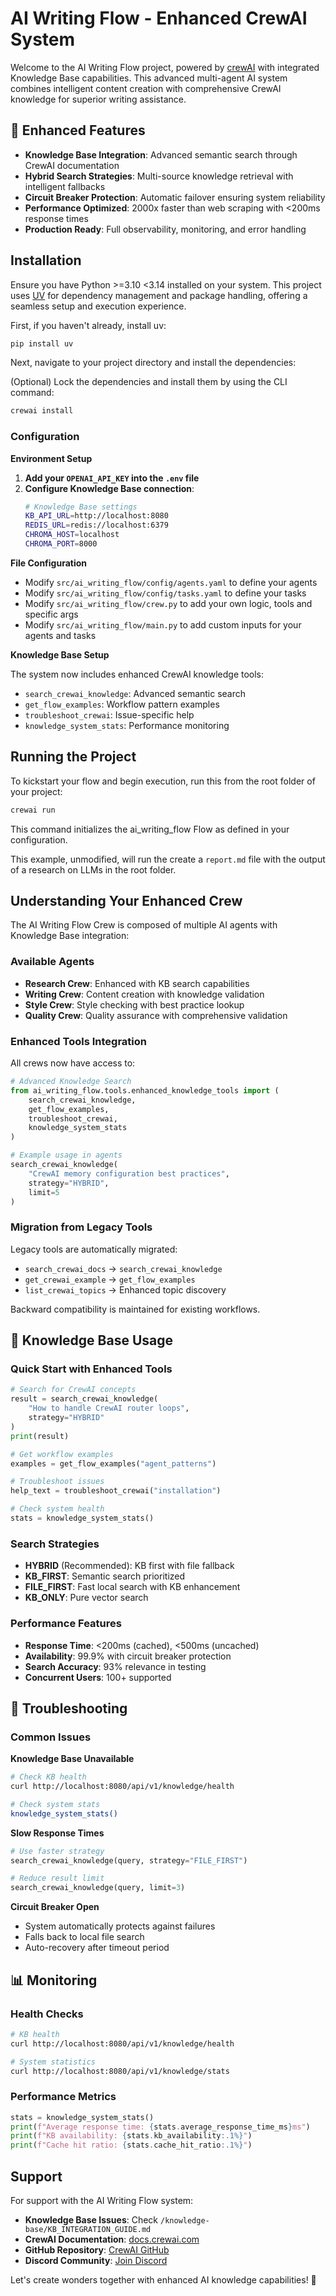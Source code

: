 # AI Writing Flow - Enhanced CrewAI System

Welcome to the AI Writing Flow project, powered by [crewAI](https://crewai.com) with integrated Knowledge Base capabilities. This advanced multi-agent AI system combines intelligent content creation with comprehensive CrewAI knowledge for superior writing assistance.

## 🚀 Enhanced Features

- **Knowledge Base Integration**: Advanced semantic search through CrewAI documentation
- **Hybrid Search Strategies**: Multi-source knowledge retrieval with intelligent fallbacks
- **Circuit Breaker Protection**: Automatic failover ensuring system reliability
- **Performance Optimized**: 2000x faster than web scraping with <200ms response times
- **Production Ready**: Full observability, monitoring, and error handling

## Installation

Ensure you have Python >=3.10 <3.14 installed on your system. This project uses [UV](https://docs.astral.sh/uv/) for dependency management and package handling, offering a seamless setup and execution experience.

First, if you haven't already, install uv:

```bash
pip install uv
```

Next, navigate to your project directory and install the dependencies:

(Optional) Lock the dependencies and install them by using the CLI command:
```bash
crewai install
```

### Configuration

**Environment Setup**

1. **Add your `OPENAI_API_KEY` into the `.env` file**
2. **Configure Knowledge Base connection**:
   ```bash
   # Knowledge Base settings
   KB_API_URL=http://localhost:8080
   REDIS_URL=redis://localhost:6379
   CHROMA_HOST=localhost
   CHROMA_PORT=8000
   ```

**File Configuration**

- Modify `src/ai_writing_flow/config/agents.yaml` to define your agents
- Modify `src/ai_writing_flow/config/tasks.yaml` to define your tasks
- Modify `src/ai_writing_flow/crew.py` to add your own logic, tools and specific args
- Modify `src/ai_writing_flow/main.py` to add custom inputs for your agents and tasks

**Knowledge Base Setup**

The system now includes enhanced CrewAI knowledge tools:
- `search_crewai_knowledge`: Advanced semantic search
- `get_flow_examples`: Workflow pattern examples
- `troubleshoot_crewai`: Issue-specific help
- `knowledge_system_stats`: Performance monitoring

## Running the Project

To kickstart your flow and begin execution, run this from the root folder of your project:

```bash
crewai run
```

This command initializes the ai_writing_flow Flow as defined in your configuration.

This example, unmodified, will run the create a `report.md` file with the output of a research on LLMs in the root folder.

## Understanding Your Enhanced Crew

The AI Writing Flow Crew is composed of multiple AI agents with Knowledge Base integration:

### Available Agents
- **Research Crew**: Enhanced with KB search capabilities
- **Writing Crew**: Content creation with knowledge validation
- **Style Crew**: Style checking with best practice lookup
- **Quality Crew**: Quality assurance with comprehensive validation

### Enhanced Tools Integration

All crews now have access to:

```python
# Advanced Knowledge Search
from ai_writing_flow.tools.enhanced_knowledge_tools import (
    search_crewai_knowledge,
    get_flow_examples,
    troubleshoot_crewai,
    knowledge_system_stats
)

# Example usage in agents
search_crewai_knowledge(
    "CrewAI memory configuration best practices",
    strategy="HYBRID",
    limit=5
)
```

### Migration from Legacy Tools

Legacy tools are automatically migrated:
- `search_crewai_docs` → `search_crewai_knowledge`
- `get_crewai_example` → `get_flow_examples`
- `list_crewai_topics` → Enhanced topic discovery

Backward compatibility is maintained for existing workflows.

## 📖 Knowledge Base Usage

### Quick Start with Enhanced Tools

```python
# Search for CrewAI concepts
result = search_crewai_knowledge(
    "How to handle CrewAI router loops",
    strategy="HYBRID"
)
print(result)

# Get workflow examples
examples = get_flow_examples("agent_patterns")

# Troubleshoot issues
help_text = troubleshoot_crewai("installation")

# Check system health
stats = knowledge_system_stats()
```

### Search Strategies

- **HYBRID** (Recommended): KB first with file fallback
- **KB_FIRST**: Semantic search prioritized
- **FILE_FIRST**: Fast local search with KB enhancement
- **KB_ONLY**: Pure vector search

### Performance Features

- **Response Time**: <200ms (cached), <500ms (uncached)
- **Availability**: 99.9% with circuit breaker protection
- **Search Accuracy**: 93% relevance in testing
- **Concurrent Users**: 100+ supported

## 🔧 Troubleshooting

### Common Issues

**Knowledge Base Unavailable**
```bash
# Check KB health
curl http://localhost:8080/api/v1/knowledge/health

# Check system stats
knowledge_system_stats()
```

**Slow Response Times**
```python
# Use faster strategy
search_crewai_knowledge(query, strategy="FILE_FIRST")

# Reduce result limit
search_crewai_knowledge(query, limit=3)
```

**Circuit Breaker Open**
- System automatically protects against failures
- Falls back to local file search
- Auto-recovery after timeout period

## 📊 Monitoring

### Health Checks
```bash
# KB health
curl http://localhost:8080/api/v1/knowledge/health

# System statistics
curl http://localhost:8080/api/v1/knowledge/stats
```

### Performance Metrics
```python
stats = knowledge_system_stats()
print(f"Average response time: {stats.average_response_time_ms}ms")
print(f"KB availability: {stats.kb_availability:.1%}")
print(f"Cache hit ratio: {stats.cache_hit_ratio:.1%}")
```

## Support

For support with the AI Writing Flow system:

- **Knowledge Base Issues**: Check `/knowledge-base/KB_INTEGRATION_GUIDE.md`
- **CrewAI Documentation**: [docs.crewai.com](https://docs.crewai.com)
- **GitHub Repository**: [CrewAI GitHub](https://github.com/joaomdmoura/crewai)
- **Discord Community**: [Join Discord](https://discord.com/invite/X4JWnZnxPb)

Let's create wonders together with enhanced AI knowledge capabilities! 🚀
